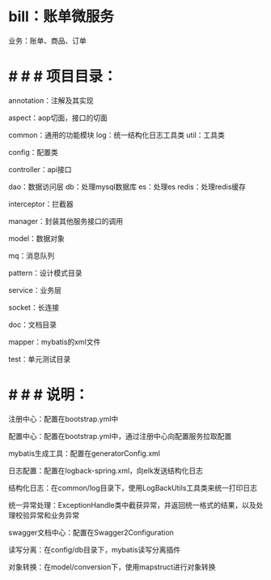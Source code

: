 # bill：账单微服务
业务：账单、商品、订单


# # # # 项目目录：

annotation：注解及其实现

aspect：aop切面，接口的切面

common：通用的功能模块
    log：统一结构化日志工具类
    util：工具类
    
config：配置类

controller：api接口    
    
dao：数据访问层
    db：处理mysql数据库
    es：处理es
    redis：处理redis缓存
    
interceptor：拦截器

manager：封装其他服务接口的调用

model：数据对象

mq：消息队列

pattern：设计模式目录

service：业务层

socket：长连接

doc：文档目录

mapper：mybatis的xml文件

test：单元测试目录


# # # # 说明：

注册中心：配置在bootstrap.yml中

配置中心：配置在bootstrap.yml中，通过注册中心向配置服务拉取配置

mybatis生成工具：配置在generatorConfig.xml

日志配置：配置在logback-spring.xml，向elk发送结构化日志

结构化日志：在common/log目录下，使用LogBackUtils工具类来统一打印日志

统一异常处理：ExceptionHandle类中截获异常，并返回统一格式的结果，以及处理校验异常和业务异常

swagger文档中心：配置在Swagger2Configuration

读写分离：在config/db目录下，mybatis读写分离插件

对象转换：在model/conversion下，使用mapstruct进行对象转换

